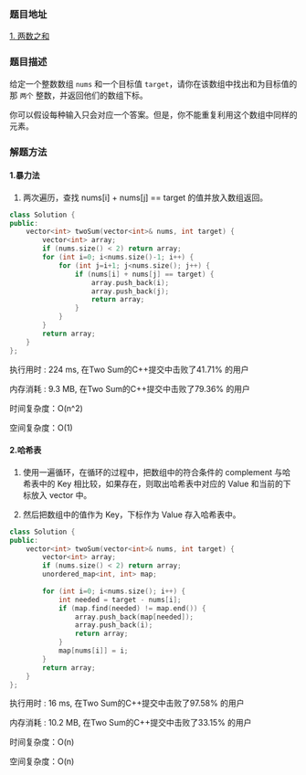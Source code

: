 ### 题目地址
[1. 两数之和](https://leetcode-cn.com/problems/two-sum/)
### 题目描述
给定一个整数数组 `nums` 和一个目标值 `target`，请你在该数组中找出和为目标值的那 `两个` 整数，并返回他们的数组下标。

你可以假设每种输入只会对应一个答案。但是，你不能重复利用这个数组中同样的元素。

### 解题方法
#### 1.暴力法
1. 两次遍历，查找 nums[i] + nums[j] == target 的值并放入数组返回。

```C++
class Solution {
public:
    vector<int> twoSum(vector<int>& nums, int target) {
        vector<int> array;
        if (nums.size() < 2) return array;
        for (int i=0; i<nums.size()-1; i++) {
            for (int j=i+1; j<nums.size(); j++) {
                if (nums[i] + nums[j] == target) {
                    array.push_back(i);
                    array.push_back(j);
                    return array;
                }
            }
        }
        return array;
    }
};
```

执行用时 : 224 ms, 在Two Sum的C++提交中击败了41.71% 的用户

内存消耗 : 9.3 MB, 在Two Sum的C++提交中击败了79.36% 的用户

时间复杂度：O(n^2)

空间复杂度：O(1)

#### 2.哈希表
1. 使用一遍循环，在循环的过程中，把数组中的符合条件的 complement 与哈希表中的 Key 相比较，如果存在，则取出哈希表中对应的 Value 和当前的下标放入 vector 中。

2. 然后把数组中的值作为 Key，下标作为 Value 存入哈希表中。

```C++
class Solution {
public:
    vector<int> twoSum(vector<int>& nums, int target) {
        vector<int> array;
        if (nums.size() < 2) return array;
        unordered_map<int, int> map;
        
        for (int i=0; i<nums.size(); i++) {
            int needed = target - nums[i];
            if (map.find(needed) != map.end()) {
                array.push_back(map[needed]);
                array.push_back(i);
                return array;
            }
            map[nums[i]] = i;
        }
        return array;
    }
};
```

执行用时 : 16 ms, 在Two Sum的C++提交中击败了97.58% 的用户

内存消耗 : 10.2 MB, 在Two Sum的C++提交中击败了33.15% 的用户

时间复杂度：O(n)

空间复杂度：O(n)
